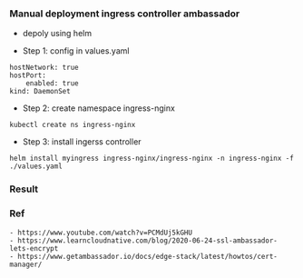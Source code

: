 ### Manual deployment ingress controller ambassador
- depoly using helm

- Step 1: config in values.yaml
```console
hostNetwork: true
hostPort:
    enabled: true
kind: DaemonSet
```

- Step 2: create namespace ingress-nginx
```console
kubectl create ns ingress-nginx
```

- Step 3: install ingerss controller
```
helm install myingress ingress-nginx/ingress-nginx -n ingress-nginx -f ./values.yaml
``` 

### Result

### Ref
```console
- https://www.youtube.com/watch?v=PCMdUj5kGHU
- https://www.learncloudnative.com/blog/2020-06-24-ssl-ambassador-lets-encrypt
- https://www.getambassador.io/docs/edge-stack/latest/howtos/cert-manager/

```

